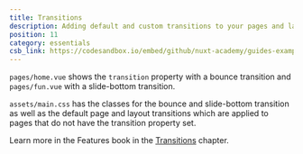 ```yaml
---
title: Transitions
description: Adding default and custom transitions to your pages and layouts
position: 11
category: essentials
csb_link: https://codesandbox.io/embed/github/nuxt-academy/guides-examples/tree/master/03_features/05_transitions?
---
```


<example-intro></example-intro>

`pages/home.vue` shows the `transition` property with a bounce transition and `pages/fun.vue` with a slide-bottom transition.

`assets/main.css` has the classes for the bounce and slide-bottom transition as well as the default page and layout transitions which are applied to pages that do not have the transition property set.

<base-alert type="next">

Learn more in the Features book in the [Transitions](/guides/features/transitions) chapter.

</base-alert>

<code-sandbox :src="csb_link"></code-sandbox>
